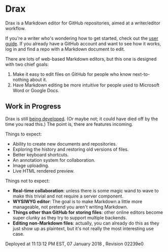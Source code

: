 # Drax

Drax is a Markdown editor for GitHub repositories, aimed at a writer/editor workflow. 

If you're a writer who's wondering how to get started, check out the [user guide](/#/pages/user_guide). If you already have a GitHub account and want to see how it works, log in and find a repo with a Markdown document to edit.

There are lots of web-based Markdown editors, but this one is designed with two chief goals: 
1. Make it easy to edit files on GitHub for people who know next-to-nothing about it. 
2. Have Markdown editing be more intuitive for people used to Microsoft Word or Google Docs. 


## Work in Progress
Drax is still [being developed](https://github.com/sjml/drax). (Or maybe not; it could have died off by the time you read this.) The point is, there are features incoming. 

Things to expect:
* Ability to create new documents and repositories. 
* Exploring the history and restoring old versions of files. 
* Better keyboard shortcuts. 
* An annotation system for collaboration. 
* Image uploading. 
* Live HTML rendered preview.

Things not to expect:
* **Real-time collaboration**: unless there is some magic wand to wave to make this trivial and not require a server component. 
* **WYSIWYG editor**: The goal is to make Markdown a little more manageable, not pretend you aren't writing Markdown. 
* **Things other than GitHub for storing files**: other online editors become super clunky as they try to support multiple backends. 
* **Editing non-Markdown files**: actually, you can already do this as they just show up as plaintext, but it's not really the most interesting use case. 


<div class="deployInfo">
  Deployed at 11:13:12 PM EST, 07 January 2018
, Revision 02239e0

</div>
